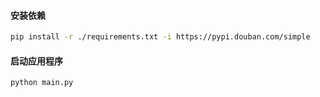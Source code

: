 #### 安装依赖
```bash
pip install -r ./requirements.txt -i https://pypi.douban.com/simple
```

#### 启动应用程序
```bash
python main.py
```